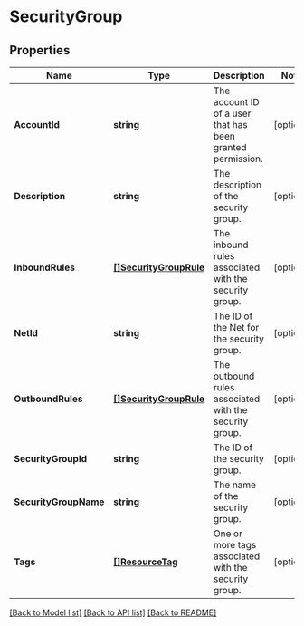 # SecurityGroup

## Properties

Name | Type | Description | Notes
------------ | ------------- | ------------- | -------------
**AccountId** | **string** | The account ID of a user that has been granted permission. | [optional] 
**Description** | **string** | The description of the security group. | [optional] 
**InboundRules** | [**[]SecurityGroupRule**](SecurityGroupRule.md) | The inbound rules associated with the security group. | [optional] 
**NetId** | **string** | The ID of the Net for the security group. | [optional] 
**OutboundRules** | [**[]SecurityGroupRule**](SecurityGroupRule.md) | The outbound rules associated with the security group. | [optional] 
**SecurityGroupId** | **string** | The ID of the security group. | [optional] 
**SecurityGroupName** | **string** | The name of the security group. | [optional] 
**Tags** | [**[]ResourceTag**](ResourceTag.md) | One or more tags associated with the security group. | [optional] 

[[Back to Model list]](../README.md#documentation-for-models) [[Back to API list]](../README.md#documentation-for-api-endpoints) [[Back to README]](../README.md)


